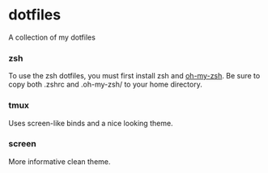 # dotfiles
A collection of my dotfiles

### zsh
To use the zsh dotfiles, you must first install zsh and [oh-my-zsh](http://ohmyz.sh/). Be sure to copy both .zshrc and .oh-my-zsh/ to your home directory.

### tmux
Uses screen-like binds and a nice looking theme.

### screen
More informative clean theme.
